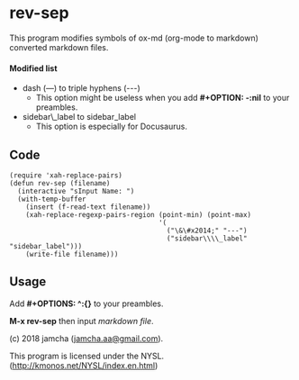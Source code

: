 # rev-sep

This program modifies symbols of ox-md (org-mode to markdown) converted markdown files.

#### Modified list
- dash (&mdash;) to triple hyphens (---)
  + This option might be useless when you add **#+OPTION: -:nil** to your preambles.
- sidebar\\_label to sidebar_label
  + This option is especially for Docusaurus. 

## Code
```
(require 'xah-replace-pairs)
(defun rev-sep (filename)
  (interactive "sInput Name: ")
  (with-temp-buffer
    (insert (f-read-text filename))
    (xah-replace-regexp-pairs-region (point-min) (point-max)
                                     '(
                                       ("\&\#x2014;" "---")
                                       ("sidebar\\\\_label" "sidebar_label"))) 
    (write-file filename)))
```

## Usage

Add **#+OPTIONS: ^:{}** to your preambles.

**M-x rev-sep** then input _markdown file_.

(c) 2018 jamcha (jamcha.aa@gmail.com).

This program is licensed under the NYSL. (http://kmonos.net/NYSL/index.en.html)
